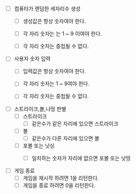 - [ ] 컴퓨터가 랜덤한 세자리수 생성
  - [ ] 생성값은 항상 숫자여야 한다.  
  - [ ] 각 자리 숫자는 는 1 ~ 9 이여야 한다.
  - [ ] 각 자리 숫자는 중첩될 수 없다.

    
- [ ] 사용자 숫자 입력
  - [ ] 입력값은 항상 숫자여야 한다.
  - [ ] 각 자리 숫자는 1 ~ 9여야 한다.
  - [ ] 각 자리 숫자는 중첩될 수 없다.
    

- [ ] 스트라이크,볼,나띵 판별
  - [ ] 스트라이크
    -[ ] 같은수가 같은 자리에 있으면 스트라이크

  - [ ] 볼
    -[ ] 같은수가 다른 자리에 있으면 볼

  - [ ] 포볼 또는 낫싱
    - [ ] 일치하는 숫자가 자리에 없으면 포볼 또는 낫띵
    

- [ ] 게임 종료
  - [ ] 게임을 재시작 하려면 1을 리턴한다.
  - [ ] 게임을 종료 하려면 0을 리턴한다.
